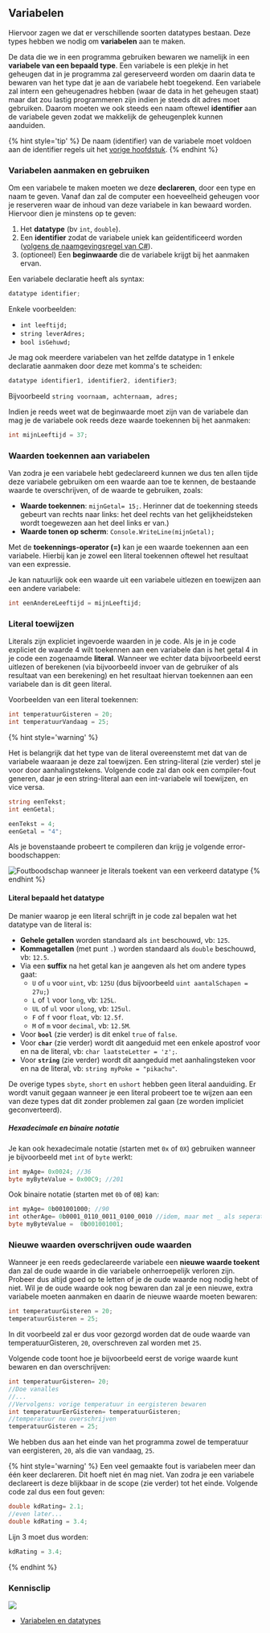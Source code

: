 ## Variabelen
Hiervoor zagen we dat er verschillende soorten datatypes bestaan. Deze types hebben we nodig om **variabelen** aan te maken.

De data die we in een programma gebruiken bewaren we namelijk in een **variabele van een bepaald type**. Een variabele is een plekje in het geheugen dat in je programma zal gereserveerd worden om daarin data te bewaren van het type dat je aan de variabele hebt toegekend. Een variabele zal intern een geheugenadres hebben (waar de data in het geheugen staat) maar dat zou lastig programmeren zijn indien je steeds dit adres moet gebruiken. Daarom moeten we ook steeds een naam oftewel **identifier** aan de variabele geven zodat we makkelijk de geheugenplek kunnen aanduiden. 

{% hint style='tip' %}
De naam (identifier) van de variabele moet voldoen aan de identifier regels uit het [vorige hoofdstuk]((0_csharpessentials.md)).
{% endhint %}


### Variabelen aanmaken en gebruiken

Om een variabele te maken moeten we deze **declareren**, door een type en naam te geven. Vanaf dan zal de computer een hoeveelheid geheugen voor je reserveren waar de inhoud van deze variabele in kan bewaard worden. 
Hiervoor dien je minstens op te geven:

1. Het **datatype** \(bv ``int``,  ``double``\).
2. Een **identifier** zodat de variabele uniek kan geïdentificeerd worden ([volgens de naamgevingsregel van C#](0_csharpessentials.md)).
3. \(optioneel\) Een **beginwaarde** die de variabele krijgt bij het aanmaken ervan.


Een variabele declaratie heeft als syntax:

```csharp
datatype identifier;
```

Enkele voorbeelden:
*  ``int leeftijd;`` 
*  ``string leverAdres;`` 
*  ``bool isGehuwd;`` 

Je mag ook meerdere variabelen van het zelfde datatype in 1 enkele declaratie aanmaken door deze met komma's te scheiden:

```csharp
datatype identifier1, identifier2, identifier3;
```
Bijvoorbeeld ``string voornaam, achternaam, adres;``

Indien je reeds weet wat de beginwaarde moet zijn van de variabele dan mag je de variabele ook reeds deze waarde toekennen bij het aanmaken:

```csharp
int mijnLeeftijd = 37;
```

### Waarden toekennen aan variabelen

Van zodra je een variabele hebt gedeclareerd kunnen we dus ten allen tijde deze variabele gebruiken om een waarde aan toe te kennen, de bestaande waarde te overschrijven, of de waarde te gebruiken, zoals:

* **Waarde toekennen**: `mijnGetal= 15;`. Herinner dat de toekenning steeds gebeurt van rechts naar links: het deel rechts van het gelijkheidsteken wordt toegewezen aan het deel links er van.)
* **Waarde tonen op scherm**: `Console.WriteLine(mijnGetal);`

Met de **toekennings-operator \(=\)** kan je een waarde toekennen aan een variabele. Hierbij kan je zowel een literal toekennen oftewel het resultaat van een expressie.

Je kan natuurlijk ook een waarde uit een variabele uitlezen en toewijzen aan een andere variabele:

```csharp
int eenAndereLeeftijd = mijnLeeftijd;
```


### Literal toewijzen

Literals zijn expliciet ingevoerde waarden in je code. Als je in je code expliciet de waarde 4 wilt toekennen aan een variabele dan is het getal 4 in je code een zogenaamde **literal**. Wanneer we echter data bijvoorbeeld eerst uitlezen of berekenen \(via bijvoorbeeld invoer van de gebruiker of als resultaat van een berekening\) en het resultaat hiervan toekennen aan een variabele dan is dit geen literal.

Voorbeelden van een literal toekennen:

```csharp
int temperatuurGisteren = 20;
int temperatuurVandaag = 25;
```


{% hint style='warning' %}


Het is belangrijk dat het type van de literal overeenstemt met dat van de variabele waaraan je deze zal toewijzen. Een string-literal (zie verder) stel je voor door aanhalingstekens. Volgende code zal dan ook een compiler-fout generen, daar je een string-literal aan een int-variabele wil toewijzen, en vice versa.

```csharp
string eenTekst;
int eenGetal;

eenTekst = 4;
eenGetal = "4";
```

Als je bovenstaande probeert te compileren dan krijg je volgende error-boodschappen:

![Foutboodschap wanneer je literals toekent van een verkeerd datatype](../assets/0_intro/errorliteraltoekenning.png)
{% endhint %}

#### Literal bepaald het datatype
De manier waarop je een literal schrijft in je code zal bepalen wat het datatype van de literal is:

* **Gehele getallen** worden standaard als ``int`` beschouwd, vb: ``125``.
* **Kommagetallen** (met punt ``.``) worden standaard als ``double`` beschouwd, vb: ``12.5``.
* Via een **suffix** na het getal kan je aangeven als het om andere types gaat:
    * ``U`` of ``u`` voor ``uint``, vb: ``125U`` (dus bijvoorbeeld ``uint aantalSchapen = 27u;``)
    * ``L`` of ``l`` voor ``long``, vb: ``125L``.
    * ``UL`` of ``ul`` voor ``ulong``, vb: ``125ul``.
    * ``F`` of ``f`` voor ``float``, vb: ``12.5f``.
    * ``M`` of ``m`` voor ``decimal``, vb: ``12.5M``.
* Voor **``bool``** (zie verder) is dit enkel ``true``  of ``false``.
* Voor **``char``** (zie verder) wordt dit aangeduid met een enkele apostrof voor en na de literal, vb: ``char laatsteLetter = 'z';``.
* Voor **``string``** (zie verder) wordt dit aangeduid met  aanhalingsteken voor en na de literal, vb: ``string myPoke = "pikachu"``.
  
De overige types ``sbyte``, ``short`` en ``ushort`` hebben geen literal aanduiding. Er wordt vanuit gegaan wanneer je een literal probeert toe te wijzen aan een van deze types dat dit zonder problemen zal gaan (ze worden impliciet geconverteerd).

##### Hexadecimale en binaire notatie

Je kan ook hexadecimale notatie (starten met ``0x`` of ``0X``) gebruiken wanneer je bijvoorbeeld met ``int`` of ``byte`` werkt:
```csharp
int myAge= 0x0024; //36
byte myByteValue = 0x00C9; //201
``` 

Ook binaire notatie (starten met ``0b`` of ``0B``) kan:
```csharp
int myAge= 0b001001000; //90
int otherAge= 0b0001_0110_0011_0100_0010 //idem, maar met _ als seperator
byte myByteValue =  0b‭00100100‬1;
``` 


### Nieuwe waarden overschrijven oude waarden

Wanneer je een reeds gedeclareerde variabele een **nieuwe waarde toekent** dan zal de oude waarde in die variabele onherroepelijk verloren zijn. Probeer dus altijd goed op te letten of je de oude waarde nog nodig hebt of niet. Wil je de oude waarde ook nog bewaren dan zal je een nieuwe, extra variabele moeten aanmaken en daarin de nieuwe waarde moeten bewaren:

```csharp
int temperatuurGisteren = 20;
temperatuurGisteren = 25;
```

In dit voorbeeld zal er dus voor gezorgd worden dat de oude waarde van temperatuurGisteren, ``20``, overschreven zal worden met ``25``.

Volgende code toont hoe je bijvoorbeeld eerst de vorige waarde kunt bewaren en dan overschrijven:

```csharp
int temperatuurGisteren= 20;
//Doe vanalles
//...
//Vervolgens: vorige temperatuur in eergisteren bewaren
int temperatuurEerGisteren= temperatuurGisteren; 
//temperatuur nu overschrijven
temperatuurGisteren = 25; 
```
We hebben dus aan het einde van het programma zowel de temperatuur van eergisteren, ``20``, als die van vandaag, ``25``.


{% hint style='warning' %}
Een veel gemaakte fout is variabelen meer dan één keer declareren. Dit hoeft niet én mag niet. Van zodra je een variabele declareert is deze blijkbaar in de scope (zie verder) tot het einde.
Volgende code zal dus een fout geven:

```csharp
double kdRating= 2.1;
//even later...
double kdRating = 3.4; 
```

Lijn 3 moet dus worden:
 
```csharp
kdRating = 3.4; 
```

{% endhint %}

<!---NOBOOKSTART--->
### Kennisclip
![](../assets/infoclip.png)
* [Variabelen en datatypes](https://ap.cloud.panopto.eu/Panopto/Pages/Viewer.aspx?id=22d326cf-b619-4cf0-80fc-a966007ffef5)

<!---NOBOOKEND--->
